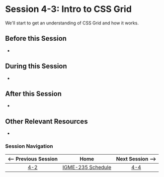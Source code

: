 # Session 4-3: Intro to CSS Grid

We'll start to get an understanding of CSS Grid and how it works.

## Before this Session
- 

## During this Session
- 

## After this Session
- 

## Other Relevant Resources
- 

### Session Navigation

| <-- Previous Session |               Home                  | Next Session --> |
|:--------------------:|:-----------------------------------:|:----------------:|
|  [4-2](4-2.md)       | [IGME-235 Schedule](../schedule.md) |   [4-4](4-4.md)  |
